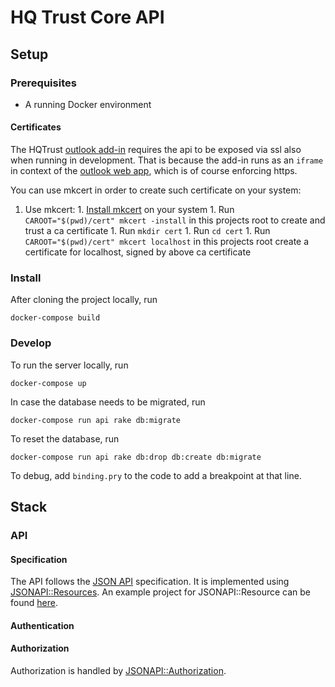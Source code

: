 # HQ Trust Core API

## Setup

### Prerequisites
* A running Docker environment

#### Certificates
The HQTrust [outlook add-in](https://github.com/HQTrust/hq-outlook-addin) requires the api to be exposed via ssl also when running in development. That is because the add-in runs as an `iframe` in context of the [outlook web app](https://outlook.live.com), which is of course enforcing https.

You can use mkcert in order to create such certificate on your system:

  1. Use mkcert:
    1. [Install mkcert](https://github.com/FiloSottile/mkcert#installation) on your system
    1. Run `CAROOT="$(pwd)/cert" mkcert -install` in this projects root to create and trust a ca certificate
    1. Run `mkdir cert`
    1. Run `cd cert`
    1. Run `CAROOT="$(pwd)/cert" mkcert localhost` in this projects root create a certificate for localhost, signed by above ca certificate

### Install
After cloning the project locally, run
```
docker-compose build
```

### Develop
To run the server locally, run
```
docker-compose up
```

In case the database needs to be migrated, run
```
docker-compose run api rake db:migrate
```

To reset the database, run
```
docker-compose run api rake db:drop db:create db:migrate
```

To debug, add `binding.pry` to the code to add a breakpoint at that line.

## Stack

### API

#### Specification
The API follows the [JSON API](http://jsonapi.org/) specification. It is implemented using [JSONAPI::Resources](http://jsonapi-resources.com/). An example project for JSONAPI::Resource can be found [here](https://github.com/cerebris/peeps).

#### Authentication


#### Authorization
Authorization is handled by [JSONAPI::Authorization](https://github.com/venuu/jsonapi-authorization).
